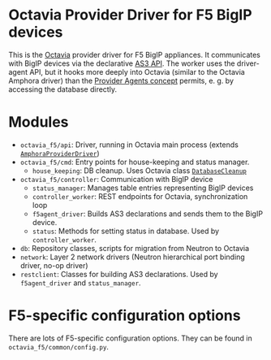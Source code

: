 # Octavia Provider Driver for F5 BigIP devices

This is the [Octavia](https://github.com/sapcc/octavia) provider driver for F5 BigIP appliances.
It communicates with BigIP devices via the declarative [AS3 API](https://clouddocs.f5.com/products/extensions/f5-appsvcs-extension/latest/).
The worker uses the driver-agent API, but it hooks more deeply into Octavia (similar to the Octavia Amphora driver) than the [Provider Agents concept](https://docs.openstack.org/octavia/latest/contributor/guides/providers.html) permits, e.&nbsp;g. by accessing the database directly.


# Modules
- `octavia_f5/api`: Driver, running in Octavia main process (extends [`AmphoraProviderDriver`](https://github.com/sapcc/octavia/blob/stable/stein-m3/octavia/api/drivers/amphora_driver/driver.py#L42))
- `octavia_f5/cmd`: Entry points for house-keeping and status manager.
  - `house_keeping`: DB cleanup. Uses Octavia class [`DatabaseCleanup`](https://github.com/sapcc/octavia/blob/stable/stein-m3/octavia/controller/housekeeping/house_keeping.py#L80)
- `octavia_f5/controller`: Communication with BigIP device
  - `status_manager`: Manages table entries representing BigIP devices
  - `controller_worker`: REST endpoints for Octavia, synchronization loop
  - `f5agent_driver`: Builds AS3 declarations and sends them to the BigIP device.
  - `status`: Methods for setting status in database. Used by `controller_worker`.
- `db`: Repository classes, scripts for migration from Neutron to Octavia
- `network`: Layer 2 network drivers (Neutron hierarchical port binding driver, no-op driver)
- `restclient`: Classes for building AS3 declarations. Used by `f5agent_driver` and `status_manager`.


# F5-specific configuration options
There are lots of F5-specific configuration options. They can be found in `octavia_f5/common/config.py`.
